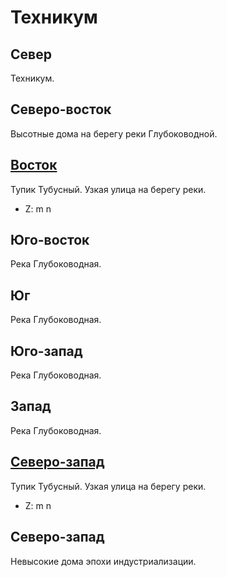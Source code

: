 # Техникум

## Север

Техникум.

## Северо-восток

Высотные дома на берегу реки Глубоководной.

## [Восток](./10540130.md)

Тупик Тубусный.
Узкая улица на берегу реки.

* Z:    m   n

## Юго-восток

Река Глубоководная.

## Юг

Река Глубоководная.

## Юго-запад

Река Глубоководная.

## Запад

Река Глубоководная.

## [Северо-запад](./10530125.md)

Тупик Тубусный.
Узкая улица на берегу реки.

* Z:    m   n

## Северо-запад

Невысокие дома эпохи индустриализации.

